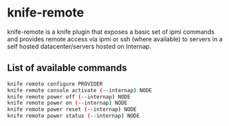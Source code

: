 # knife-remote

knife-remote is a knife plugin that exposes a basic set of ipmi commands and provides remote access via ipmi or ssh (where available) to servers in a self hosted datacenter/servers hosted on Internap. 

## List of available commands

```bash
knife remote configure PROVIDER
knife remote console activate (--internap) NODE
knife remote power off (--internap) NODE
knife remote power on (--internap) NODE
knife remote power reset (--internap) NODE
knife remote power status (--internap) NODE
```
